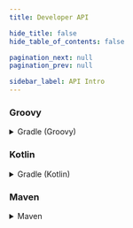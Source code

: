 ```yaml
---
title: Developer API

hide_title: false
hide_table_of_contents: false

pagination_next: null
pagination_prev: null

sidebar_label: API Intro
---
```

### Groovy
<details>
 <summary>
   Gradle (Groovy)
 </summary>

```gradle
repositories {
    maven {
        url = "https://repo.crazycrew.us/snapshots"
    }
}
```

```gradle
dependencies {
    compileOnly "us.crazycrew.crazycrates:api:1.0-snapshot"
}
```
</details>

### Kotlin
<details>
 <summary>
   Gradle (Kotlin)
 </summary>

```gradle
repositories {
    maven("https://repo.crazycrew.us/snapshots")
}
```

```gradle
dependencies {
    compileOnly("us.crazycrew.crazycrates:api:1.0-snapshot")
}
```
</details>

### Maven
<details>
 <summary>
   Maven
 </summary>

```xml
<repository>
  <id>crazycrew-snapshots</id>
  <url>https://repo.crazycrew.us/snapshots</url>
</repository>
```

```xml
<dependency>
  <groupId>us.crazycrew.crazycrates</groupId>
  <artifactId>api</artifactId>
  <version>1.0-snapshot</version>
  <scope>provided</scope>
 </dependency>
```
</details>
